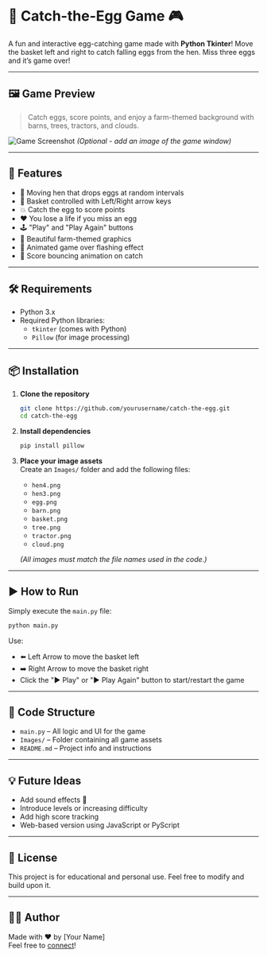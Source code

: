 # 🥚 Catch-the-Egg Game 🎮

A fun and interactive egg-catching game made with **Python Tkinter**! Move the basket left and right to catch falling eggs from the hen. Miss three eggs and it’s game over!

---

## 🖼️ Game Preview

> Catch eggs, score points, and enjoy a farm-themed background with barns, trees, tractors, and clouds.

![Game Screenshot](Images/preview.png) *(Optional - add an image of the game window)*

---

## 🚀 Features

- 🐔 Moving hen that drops eggs at random intervals  
- 🧺 Basket controlled with Left/Right arrow keys  
- 💥 Catch the egg to score points  
- ❤️ You lose a life if you miss an egg  
- 🕹️ "Play" and "Play Again" buttons  
- 🎨 Beautiful farm-themed graphics  
- 🔁 Animated game over flashing effect  
- 🏁 Score bouncing animation on catch  

---

## 🛠️ Requirements

- Python 3.x  
- Required Python libraries:
  - `tkinter` (comes with Python)
  - `Pillow` (for image processing)

---

## 📦 Installation

1. **Clone the repository**  
   ```bash
   git clone https://github.com/yourusername/catch-the-egg.git
   cd catch-the-egg
   ```

2. **Install dependencies**  
   ```bash
   pip install pillow
   ```

3. **Place your image assets**  
   Create an `Images/` folder and add the following files:
   - `hen4.png`
   - `hen3.png`
   - `egg.png`
   - `barn.png`
   - `basket.png`
   - `tree.png`
   - `tractor.png`
   - `cloud.png`

   *(All images must match the file names used in the code.)*

---

## ▶ How to Run

Simply execute the `main.py` file:

```bash
python main.py
```

Use:
- ⬅️ Left Arrow to move the basket left  
- ➡️ Right Arrow to move the basket right  
- Click the "▶ Play" or "▶ Play Again" button to start/restart the game

---

## 📝 Code Structure

- `main.py` – All logic and UI for the game
- `Images/` – Folder containing all game assets
- `README.md` – Project info and instructions

---

## 💡 Future Ideas

- Add sound effects 🎵  
- Introduce levels or increasing difficulty  
- Add high score tracking  
- Web-based version using JavaScript or PyScript  

---

## 📄 License

This project is for educational and personal use. Feel free to modify and build upon it.

---

## 👩‍💻 Author

Made with ❤️ by [Your Name]  
Feel free to [connect](mailto:your@email.com)!